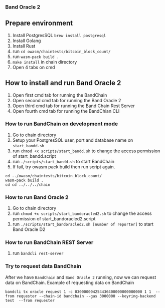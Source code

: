 ### Band Oracle 2

## Prepare environment

1. Install PostgresSQL `brew install postgresql`
2. Install Golang
3. Install Rust
4. run `cd owasm/chaintests/bitcoin_block_count/`
5. run `wasm-pack build .`
6. `make install` in chain directory
7. Open 4 tabs on cmd

## How to install and run Band Oracle 2
1. Open first cmd tab for running the BandChain
2. Open second cmd tab for running the Band Oracle 2
3. Open third cmd tab for running the Band Chain Rest Server
4. Open fourth cmd tab for running the BandChian CLI

### How to run BandChain on development mode
1. Go to chain directory
2. Setup your PostgresSQL user, port and database name on `start_bandd.sh`
3. run `chmod +x scripts/start_bandd.sh` to change the access permission of start_bandd.script
4. run `./scripts/start_bandd.sh` to start BandChain
5. If fail, try owasm pack build then run script again.
```
cd ../owasm/chaintests/bitcoin_block_count/
wasm-pack build .
cd cd ../../../chain
```

### How to run Band Oracle 2
1. Go to chain directory
2. run `chmod +x scripts/start_bandoracled2.sh` to change the access permission of start_bandoracled2.script
3. run `./scripts/start_bandoracled2.sh [number of reporter]` to start Band Oracle D2

### How to run BandChain REST Server
1. run `bandcli rest-server`

### Try to request data BandChain
After we have `BandChain` and `Band Oracle 2` running, now we can request data on BandChain.
Example of requesting data on BandChain
```
bandcli tx oracle request 1 -c 030000004254436400000000000000 1 1  --from requester --chain-id bandchain --gas 3000000 --keyring-backend test  --from requester
``` 